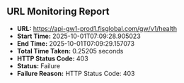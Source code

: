 ## URL Monitoring Report

- **URL:** https://api-gw1-prod1.fisglobal.com/gw/v1/health
- **Start Time:** 2025-10-01T07:09:28.905023
- **End Time:** 2025-10-01T07:09:29.157073
- **Total Time Taken:** 0.25205 seconds
- **HTTP Status Code:** 403
- **Status:** Failure
- **Failure Reason:** HTTP Status Code: 403
